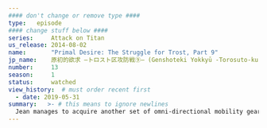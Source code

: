 ```yaml
---
#### don't change or remove type ####
type:   episode
#### change stuff below ####
series:     Attack on Titan
us_release: 2014-08-02 
name:       "Primal Desire: The Struggle for Trost, Part 9"
jp_name:    原初的欲求 ―トロスト区攻防戦⑨― (Genshoteki Yokkyū -Torosuto-ku Kōbōsen (9)-)
number:     13
season:     1
status:     watched
view_history:  # must order recent first
  - date: 2019-05-31 
summary:   >- # this means to ignore newlines
  Jean manages to acquire another set of omni-directional mobility gear from a dead soldier and escapes, thanks to Annie, Connie and Marco Bott distracting the Titans. With Eren as a Titan carrying the boulder towards the gate, Ian orders everyone to protect Eren from the Titans at all costs. Eren finally blocks the open gate with the boulder, and Rico fires a yellow flare to signal that the operation was a success. As Armin tries to pull Eren from his Titan body, they are cornered by two Titans, but Levi saves them in the nick of time. All Titans remaining in the Trost Districts are eliminated except two, which are captured for research. Jean, Sasha and Annie all mourn the deaths of their fellow comrades among several casualties. Meanwhile, Eren is chained in a cell guarded by the Military Police Regiment, where he is visited by Levi and Commander Erwin Smith of the Scout Regiment. After listening to his story and reasons for wanting the Titans dead, Levi allows Eren to join his squad under his command, though Eren is warned that Levi would personally kill him if he ever betrays the squad or loses control again.
---
```


